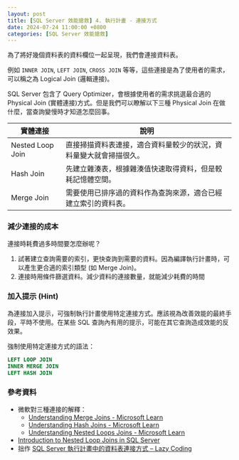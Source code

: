 ```yaml
---
layout: post
title: [SQL Server 效能搶救] 4. 執行計畫 - 連接方式
date: 2024-07-24 11:00:00 +0800
categories: [SQL Server 效能搶救]
--- 
```


為了將好幾個資料表的資料欄位一起呈現，我們會連接資料表。

例如 `INNER JOIN`, `LEFT JOIN`, `CROSS JOIN` 等等，這些連接是為了使用者的需求，可以稱之為 Logical Join (邏輯連接)。

SQL Server 包含了 Query Optimizer，會根據使用者的需求挑選最合適的 Physical Join (實體連接)方式。但是我們可以瞭解以下三種 Physical Join 在做什麼，當查詢變慢時才知道怎麼回事。

| 實體連接 | 說明 |
| --- | --- |
| Nested Loop Join | 直接掃描資料表連接，適合資料量較少的狀況，資料量變大就會掃描很久。 |
| Hash Join | 先建立雜湊表，根據雜湊值快速取得資料，但是較耗記憶體空間。 |
| Merge Join | 需要使用已排序過的資料作為查詢來源，適合已經建立索引的資料表。 |

### 減少連接的成本

連接時耗費過多時間要怎麼辦呢？

1. 試著建立查詢需要的索引，更快查詢到需要的資料。因為編譯執行計畫時，可以產生更合適的索引類型 (如 Merge Join)。
2. 連接時用條件篩選資料。減少資料的連接數量，就能減少耗費的時間

### 加入提示 (Hint)

為連接加入提示，可強制執行計畫使用特定連接方式。應該視為改善效能的最終手段，平時不使用。在某些 SQL 查詢內有用的提示，可能在其它查詢造成效能的反效果。  
  
強制使用特定連接方式的語法：

```sql
LEFT LOOP JOIN
INNER MERGE JOIN
LEFT HASH JOIN
```

### 參考資料

- 微軟對三種連接的解釋：
  - [Understanding Merge Joins - Microsoft Learn](https://learn.microsoft.com/en-us/previous-versions/sql/sql-server-2008-r2/ms190967\(v=sql.105\)?redirectedfrom=MSDN)
  - [Understanding Hash Joins - Microsoft Learn](https://learn.microsoft.com/en-us/previous-versions/sql/sql-server-2008-r2/ms189313\(v=sql.105\)?redirectedfrom=MSDN)
  - [Understanding Nested Loops Joins - Microsoft Learn](https://learn.microsoft.com/en-us/previous-versions/sql/sql-server-2008-r2/ms191318\(v=sql.105\))
- [Introduction to Nested Loop Joins in SQL Server](https://www.sqlshack.com/introduction-to-nested-loop-joins-in-sql-server/)
- 拙作 [SQL Server 執行計畫中的資料表連接方式 – Lazy Coding](/SQLServer_Physical_Join/)